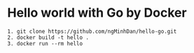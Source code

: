 # Hello world with Go by Docker

    1. git clone https://github.com/ngMinhDan/hello-go.git
    2. docker build -t hello .
    3. docker run --rm hello

